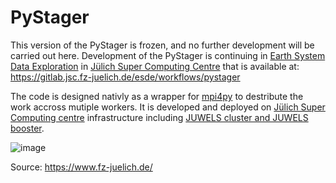 # PyStager
This version of the PyStager is frozen, and no further development will be carried out here. 
Development of the PyStager is continuing in [Earth System Data Exploration](https://www.fz-juelich.de/en/ias/jsc/about-us/structure/research-groups/esde) in [Jülich Super Computing Centre](https://www.fz-juelich.de/en/ias/jsc) that is available at: https://gitlab.jsc.fz-juelich.de/esde/workflows/pystager


The code is designed nativly as a wrapper for [mpi4py](https://mpi4py.readthedocs.io/en/stable/) to destribute the work accross mutiple workers. It is developed and deployed on [Jülich Super Computing centre](https://www.fz-juelich.de/de/ias/jsc) infrastructure including [JUWELS cluster and JUWELS booster](https://www.fz-juelich.de/en/ias/jsc/systems/supercomputers/juwels). 

![image](https://user-images.githubusercontent.com/17433615/194859261-aca11a2c-0071-4912-b98d-e72abf46c63a.jpeg)

Source: https://www.fz-juelich.de/
